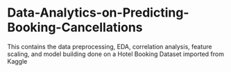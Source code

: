 # Data-Analytics-on-Predicting-Booking-Cancellations
This contains the data preprocessing, EDA, correlation analysis, feature scaling, and model building done on a Hotel Booking Dataset imported from Kaggle
